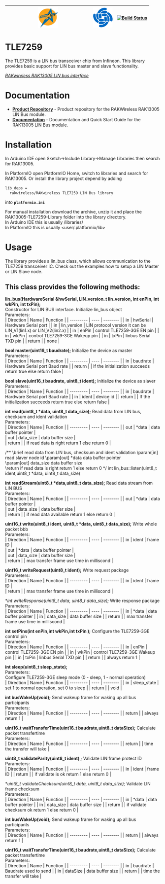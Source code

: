 | <center><img src="./assets/rakstar.jpg" alt="RAKstar" width=25%></center>  | ![RAKWireless](./assets/RAK-Whirls.png) | [![Build Status](https://github.com/RAKWireless/RAK13005-TLE7259-Library/workflows/RAK%20Library%20Build%20CI/badge.svg)](https://github.com/RAKWireless/RAK13005-TLE7259-Library/actions) |
| -- | -- | -- |

# TLE7259

The TLE7259 is a LIN bus transceiver chip from Infineon. This library provides basic support for LIN bus master and slave functionality.

[*RAKwireless RAK13005 LIN bus interface*](https://store.rakwireless.com/products/lin-bus-module-rak13005)

# Documentation

* **[Product Repository](https://github.com/RAKWireless/RAK13005-TLE7259-Library)** - Product repository for the RAKWireless RAK13005 LIN Bus module.
* **[Documentation](https://docs.rakwireless.com/Product-Categories/WisBlock/RAK13005/Overview/)** - Documentation and Quick Start Guide for the RAK13005 LIN Bus module.

# Installation

In Arduino IDE open Sketch->Include Library->Manage Libraries then search for RAK13005.    

In PlatformIO open PlatformIO Home, switch to libraries and search for RAK13005. 
Or install the library project depend by adding 
```log
lib_deps =
  rakwireless/RAKwireless TLE7259 LIN Bus library
```
into **`platformio.ini`**

For manual installation download the archive, unzip it and place the RAK13005-TLE7259-Library folder into the library directory.    
In Arduino IDE this is usually <arduinosketchfolder>/libraries/    
In PlatformIO this is usually <user/.platformio/lib>     

# Usage

The library provides a lin_bus class, which allows communication to the TLE7259 transceiver IC. Check out the examples how to setup a LIN Master or LIN Slave node.    

## This class provides the following methods:

**lin_bus(HardwareSerial &hwSerial, LIN_version_t lin_version, int enPin, int wkPin, int txPin);**    
Constructor for LIN BUS interface. Initialize lin_bus object    
Parameters:    
| Direction | Name | Function | 
| --------- | ---- | -------- |
| in        | hwSerial | Hardware Serial port |
| in        | lin_version | LIN protocol version it can be LIN_V1(lin1.x) or LIN_V2(lin2.x) | 
| in        | enPin | control TLE7259-3GE EN pin | 
| in        | wkPin | control TLE7259-3GE Wakeup pin | 
| in         | txPin | linbus Serial TXD pin | 
|  return |  | none  | 

**bool master(uint16_t baudrate);**
Initialize the device as master    
Parameters:    
| Direction | Name | Function | 
| --------- | ---- | -------- |
| in          | baudrate  | Hardware Serial port Baud rate  | 
|  return | | If the initialization succeeds return true else return false  | 

**bool slave(uint16_t baudrate, uint8_t ident);**
Initialize the device as slaver     
Parameters:    
| Direction | Name | Function | 
| --------- | ---- | -------- |
| in          | baudrate | Hardware Serial port Baud rate | 
| in          | ident | device id | 
|  return | | If the initialization succeeds return true else return false | 

**int read(uint8_t \*data, uint8_t data_size);**
Read data from LIN bus, checksum and ident validation    
Parameters:    
| Direction | Name | Function | 
| --------- | ---- | -------- |
| out          | *data | data buffer pointer |  
| out          | data_size | data buffer size |  
|  return | | if read data is right return 1 else return 0 |

/**
  \brief       read data from LIN bus, checksum and ident validation
  \param[in] 	read slaver node id 
  \param[out]  *data       data buffer pointer  
  \param[out]  data_size   data buffer size  
  \return      if read data is right return 1 else return 0
*/
int lin_bus::listen(uint8_t ident,uint8_t *data, uint8_t data_size)

**int readStream(uint8_t \*data,uint8_t data_size);**
Read data stream from LIN BUS    
Parameters:    
| Direction | Name | Function | 
| --------- | ---- | -------- |
| out          | *data | data buffer pointer |   
| out          | data_size | data buffer size |   
|  return | | if read data available return 1 else return 0 | 

**uint16_t write(uint8_t ident, uint8_t \*data, uint8_t data_size);**
Write whole packet bbb    
Parameters:    
| Direction | Name | Function | 
| --------- | ---- | -------- |
| in          | ident | frame ID |   
| out          | *data | data buffer pointer |   
| out          | data_size | data buffer size |   
|  return | | max transfer frame use time in milliscond | 

**uint16_t writeRequest(uint8_t ident);**
Write request package    
Parameters:    
| Direction | Name | Function | 
| --------- | ---- | -------- |
| in          | ident | frame ID |   
|  return | | max transfer frame use time in milliscond | 

**int writeResponse(uint8_t *data, uint8_t data_size);**
Write response package    
Parameters:    
| Direction | Name | Function | 
| --------- | ---- | -------- |
| in          | *data | data buffer pointer | 
| in          | data_size | data buffer size | 
|  return | | max transfer frame use time in milliscond | 

**int setPins(int enPin,int wkPin,int txPin );**
Configure the TLE7259-3GE control pin    
Parameters:    
| Direction | Name | Function | 
| --------- | ---- | -------- |
| in          | enPin | control TLE7259-3GE EN pin | 
| in          | wkPin | control TLE7259-3GE Wakeup pin | 
| in          | txPin | linbus Serial TXD pin | 
|  return | | always return 1 | 

**int sleep(uint8_t sleep_state);**    
Parameters:    
Configure TLE7259-3GE sleep mode (0 - sleep, 1 - normal operation)     
| Direction | Name | Function | 
| --------- | ---- | -------- |
| in          | sleep_state | set 1 to normal operation, set 0 to sleep | 
|  return | | void | 

**int busWakeUp(void);**
Send wakeup frame for waking up all bus participants    
Parameters:    
| Direction | Name | Function | 
| --------- | ---- | -------- |
|  return | | always return 1 | 

**uint16_t waitTransferTime(uint16_t baudrate,uint8_t dataSize);**
Calculate packet transfertime    
Parameters:    
| Direction | Name | Function | 
| --------- | ---- | -------- |
|  return | | time the transfer will take |

**uint8_t validateParity(uint8_t ident) ;**
Validate LIN frame protect ID    
Parameters:    
| Direction | Name | Function | 
| --------- | ---- | -------- |
| in          | ident | frame ID | 
|  return | | if validate is ok return 1 else return 0 |

**uint8_t validateChecksum(uint8_t *data, uint8_t data_size);**
Validate LIN frame checksum    
Parameters:    
| Direction | Name | Function | 
| --------- | ---- | -------- |
| in          | *data | data buffer pointer | 
| in          | data_size | data buffer size | 
|  return | | if validate checksum ok return 1 else return 0 |

**int busWakeUp(void);**
Send wakeup frame for waking up all bus participants    
Parameters:    
| Direction | Name | Function | 
| --------- | ---- | -------- |
|  return | | always return 1 |

**uint16_t waitTransferTime(uint16_t baudrate,uint8_t dataSize);**
Calculate packet transfertime    
Parameters:    
| Direction | Name | Function | 
| --------- | ---- | -------- |
| in          | baudrate | Baudrate used to send | 
| in          | dataSize | data buffer size | 
|  return | | time the transfer will take |
